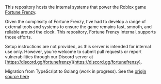 This repository hosts the internal systems that power the Roblox game [Fortune Frenzy](https://www.roblox.com/games/72405949328392/2025-Fortune-Frenzy).

Given the complexity of Fortune Frenzy, I’ve had to develop a range of external tools and systems to ensure the game remains fast, smooth, and reliable around the clock. This repository, Fortune Frenzy Internal, supports those efforts.

Setup instructions are not provided, as this server is intended for internal use only. However, you're welcome to submit pull requests or report vulnerabilities through our Discord server at [https://discord.gg/fortunefrenzy](https://discord.gg/fortunefrenzy).

Migration from TypeScript to Golang (work in progress). See the [origin source here](https://github.com/NovawareRBX/fortune-frenzy-internal)